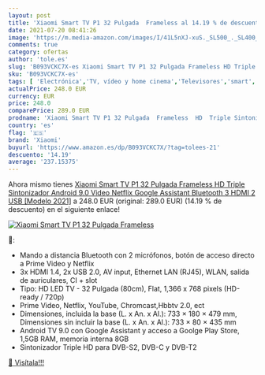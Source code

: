 ```yaml
---
layout: post
title: 'Xiaomi Smart TV P1 32 Pulgada  Frameless al 14.19 % de descuento'
date: 2021-07-20 08:41:26
image: 'https://m.media-amazon.com/images/I/41L5nXJ-xuS._SL500_._SL400_.jpg'
comments: true
category: ofertas
author: 'tole.es'
slug: 'B093VCKC7X-es Xiaomi Smart TV P1 32 Pulgada Frameless HD Triple...'
sku: 'B093VCKC7X-es'
tags: [ 'Electrónica','TV, vídeo y home cinema','Televisores','smart','tv','xiaomi', ]
actualPrice: 248.0 EUR
currency: EUR
price: 248.0
comparePrice: 289.0 EUR
prodname: 'Xiaomi Smart TV P1 32 Pulgada  Frameless  HD  Triple Sintonizador  Android 9.0  Video  Netflix  Google Assistant  Bluetooth  3 HDMI  2 USB  [Modelo 2021]'
country: 'es'
flag: '🇪🇸'
brand: 'Xiaomi'
buyurl: 'https://www.amazon.es/dp/B093VCKC7X/?tag=tolees-21'
descuento: '14.19'
average: '237.15375'
---
```


Ahora mismo tienes [Xiaomi Smart TV P1 32 Pulgada  Frameless  HD  Triple Sintonizador  Android 9.0  Video  Netflix  Google Assistant  Bluetooth  3 HDMI  2 USB  [Modelo 2021]](https://www.amazon.es/dp/B093VCKC7X/?tag=tolees-21) a 248.0 EUR (original: 289.0 EUR) (14.19 %  de descuento) en el siguiente enlace!

[![Xiaomi Smart TV P1 32 Pulgada  Frameless](https://m.media-amazon.com/images/I/41L5nXJ-xuS._SL500_._SL400_.jpg)](https://www.amazon.es/dp/B093VCKC7X/?tag=tolees-21)

🔎:

- Mando a distancia Bluetooth con 2 micrófonos, botón de acceso directo a Prime Video y Netflix
- 3x HDMI 1.4, 2x USB 2.0, AV input, Ethernet LAN (RJ45), WLAN, salida de auriculares, CI + slot
- Tipo: HD LED TV - 32 Pulgada (80cm), Flat, 1,366 x 768 pixels (HD-ready / 720p)
- Prime Video, Netflix, YouTube, Chromcast,Hbbtv 2.0, ect
- Dimensiones, incluida la base (L. x An. x Al.): 733 × 180 × 479 mm, Dimensiones sin incluir la base (L. x An. x Al.): 733 × 80 × 435 mm
- Android TV 9.0 con Google Assistant y acceso a Goolge Play Store, 1,5GB RAM, memoria interna 8GB
- Sintonizador Triple HD para DVB-S2, DVB-C y DVB-T2

[🛒 Visítala!!!](https://www.amazon.es/dp/B093VCKC7X/?tag=tolees-21)
